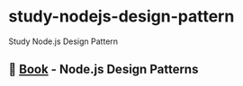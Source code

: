 # study-nodejs-design-pattern
Study Node.js Design Pattern

## 📕 [Book](https://www.nodejsdesignpatterns.com/) - Node.js Design Patterns
